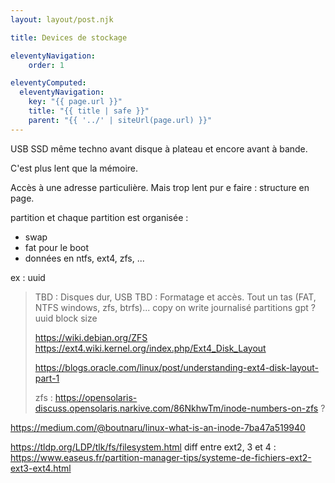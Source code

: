 ```yaml
---
layout: layout/post.njk

title: Devices de stockage

eleventyNavigation:
    order: 1

eleventyComputed:
  eleventyNavigation:
    key: "{{ page.url }}"
    title: "{{ title | safe }}"
    parent: "{{ '../' | siteUrl(page.url) }}"
---
```


USB SSD même techno
avant disque à plateau et encore avant à bande.

C'est plus lent que la mémoire.

Accès à une adresse particulière. Mais trop lent pur e faire : structure en page.

partition et chaque partition est organisée :

- swap
- fat pour le boot
- données en ntfs, ext4, zfs, ...

ex : uuid


> TBD : Disques dur, USB
> TBD : Formatage et accès. Tout un tas (FAT, NTFS windows, zfs, btrfs)...
> copy on write
> journalisé
> partitions
> gpt ? uuid
> block size
>
> <https://wiki.debian.org/ZFS>
> <https://ext4.wiki.kernel.org/index.php/Ext4_Disk_Layout>
>
> <https://blogs.oracle.com/linux/post/understanding-ext4-disk-layout-part-1>
>
> zfs : <https://opensolaris-discuss.opensolaris.narkive.com/86NkhwTm/inode-numbers-on-zfs> ?

<https://medium.com/@boutnaru/linux-what-is-an-inode-7ba47a519940>

<https://tldp.org/LDP/tlk/fs/filesystem.html>
diff entre ext2, 3 et 4 : <https://www.easeus.fr/partition-manager-tips/systeme-de-fichiers-ext2-ext3-ext4.html>